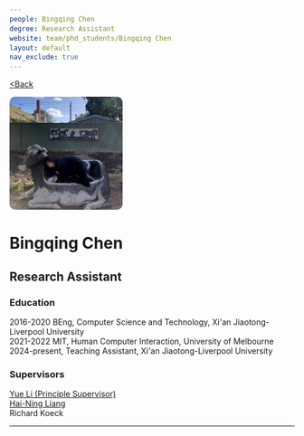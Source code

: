 ```yaml
---
people: Bingqing Chen
degree: Research Assistant
website: team/phd_students/Bingqing Chen
layout: default
nav_exclude: true
---
```


<a href="../../team.html"><Back</a>

<img src="../../../pictures/Bingqing%20Chen.jpg" style="height: 200px; width: 200px; border-radius: 10px;" alt="Bingqing Chen">

# Bingqing Chen
## Research Assistant

### Education
2016-2020 BEng, Computer Science and Technology, Xi'an Jiaotong-Liverpool University  
2021-2022 MIT, Human Computer Interaction, University of Melbourne  
2024-present, Teaching Assistant, Xi'an Jiaotong-Liverpool University

### Supervisors
[Yue Li (Principle Supervisor)]<br>
[Hai-Ning Liang]<br>
Richard Koeck

---
[Yue Li (Principle Supervisor)]: https://imyueli.github.io/
[Hai-Ning Liang]: https://cma.hkust-gz.edu.cn/people/hai-ning-liang/

